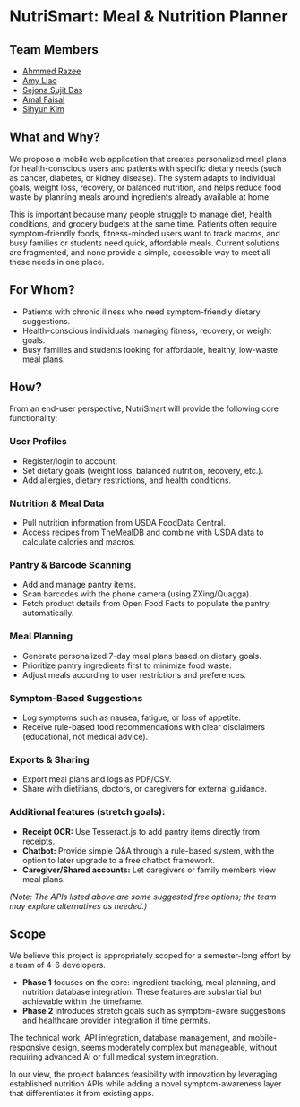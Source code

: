 # NutriSmart: Meal & Nutrition Planner

## Team Members
- [Ahmmed Razee](https://github.com/ErazeerHead04)  
- [Amy Liao](https://github.com/Amyliao0)  
- [Sejona Sujit Das](https://github.com/sejonasdas)  
- [Amal Faisal](https://github.com/amal-faisal)  
- [Sihyun Kim](https://github.com/sihyunlkim)  


## What and Why?
We propose a mobile web application that creates personalized meal plans for health-conscious users and patients with specific dietary needs (such as cancer, diabetes, or kidney disease). The system adapts to individual goals, weight loss, recovery, or balanced nutrition, and helps reduce food waste by planning meals around ingredients already available at home.

This is important because many people struggle to manage diet, health conditions, and grocery budgets at the same time. Patients often require symptom-friendly foods, fitness-minded users want to track macros, and busy families or students need quick, affordable meals. Current solutions are fragmented, and none provide a simple, accessible way to meet all these needs in one place.

## For Whom?
- Patients with chronic illness who need symptom-friendly dietary suggestions.  
- Health-conscious individuals managing fitness, recovery, or weight goals.  
- Busy families and students looking for affordable, healthy, low-waste meal plans.  

## How?
From an end-user perspective, NutriSmart will provide the following core functionality:

### User Profiles
- Register/login to account.  
- Set dietary goals (weight loss, balanced nutrition, recovery, etc.).  
- Add allergies, dietary restrictions, and health conditions.  

### Nutrition & Meal Data
- Pull nutrition information from USDA FoodData Central.  
- Access recipes from TheMealDB and combine with USDA data to calculate calories and macros.  

### Pantry & Barcode Scanning
- Add and manage pantry items.  
- Scan barcodes with the phone camera (using ZXing/Quagga).  
- Fetch product details from Open Food Facts to populate the pantry automatically.  

### Meal Planning
- Generate personalized 7-day meal plans based on dietary goals.  
- Prioritize pantry ingredients first to minimize food waste.  
- Adjust meals according to user restrictions and preferences.  

### Symptom-Based Suggestions
- Log symptoms such as nausea, fatigue, or loss of appetite.  
- Receive rule-based food recommendations with clear disclaimers (educational, not medical advice).  

### Exports & Sharing
- Export meal plans and logs as PDF/CSV.  
- Share with dietitians, doctors, or caregivers for external guidance.  

 

### Additional features (stretch goals):
- **Receipt OCR:** Use Tesseract.js to add pantry items directly from receipts.  
- **Chatbot:** Provide simple Q&A through a rule-based system, with the option to later upgrade to a free chatbot framework.  
- **Caregiver/Shared accounts:** Let caregivers or family members view meal plans.  

*(Note: The APIs listed above are some suggested free options; the team may explore alternatives as needed.)*

## Scope
We believe this project is appropriately scoped for a semester-long effort by a team of 4-6 developers.  

- **Phase 1** focuses on the core: ingredient tracking, meal planning, and nutrition database integration. These features are substantial but achievable within the timeframe.  
- **Phase 2** introduces stretch goals such as symptom-aware suggestions and healthcare provider integration if time permits.  

The technical work, API integration, database management, and mobile-responsive design, seems moderately complex but manageable, without requiring advanced AI or full medical system integration.  

In our view, the project balances feasibility with innovation by leveraging established nutrition APIs while adding a novel symptom-awareness layer that differentiates it from existing apps.  
